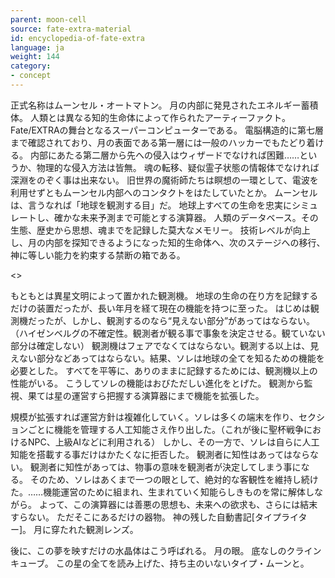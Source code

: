 ```yaml
---
parent: moon-cell
source: fate-extra-material
id: encyclopedia-of-fate-extra
language: ja
weight: 144
category:
- concept
---
```


正式名称はムーンセル・オートマトン。
月の内部に発見されたエネルギー蓄積体。
人類とは異なる知的生命体によって作られたアーティーファクト。Fate/EXTRAの舞台となるスーパーコンピューターである。
電脳構造的に第七層まで確認されており、月の表面である第一層には一般のハッカーでもたどり着ける。
内部にあたる第二層から先への侵入はウィザードでなければ困難……というか、物理的な侵入方法は皆無。
魂の転移、疑似霊子状態の情報体でなければ深淵をのぞく事は出来ない。
旧世界の魔術師たちは瞑想の一環として、電波を利用せずともムーンセル内部へのコンタクトをはたしていたとか。
ムーンセルは、言うなれば「地球を観測する目」だ。
地球上すべての生命を忠実にシミュレートし、確かな未来予測まで可能とする演算器。
人類のデータベース。その生態、歴史から思想、魂までを記録した莫大なメモリー。
技術レベルが向上し、月の内部を探知できるようになった知的生命体へ、次のステージへの移行、神に等しい能力を約束する禁断の箱である。

<>

もともとは異星文明によって置かれた観測機。
地球の生命の在り方を記録するだけの装置だったが、長い年月を経て現在の機能を持つに至った。
はじめは観測機だったが、しかし、観測するのなら“見えない部分”があってはならない。
（ハイゼンベルグの不確定性。観測者が観る事で事象を決定させる。観ていない部分は確定しない）
観測機はフェアでなくてはならない。観測する以上は、見えない部分などあってはならない。結果、ソレは地球の全てを知るための機能を必要とした。
すべてを平等に、ありのままに記録するためには、観測機以上の性能がいる。
こうしてソレの機能はおびただしい進化をとげた。
観測から監視、果ては星の運営すら把握する演算器にまで機能を拡張した。

規模が拡張すれば運営方針は複雑化していく。ソレは多くの端末を作り、セクションごとに機能を管理する人工知能さえ作り出した。（これが後に聖杯戦争におけるNPC、上級AIなどに利用される）
しかし、その一方で、ソレは自らに人工知能を搭載する事だけはかたくなに拒否した。
観測者に知性はあってはならない。
観測者に知性があっては、物事の意味を観測者が決定してしまう事になる。
そのため、ソレはあくまで一つの眼として、絶対的な客観性を維持し続けた。……機能運営のために組まれ、生まれていく知能らしきものを常に解体しながら。
よって、この演算器には善悪の思想も、未来への欲求も、さらには結末すらない。
ただそこにあるだけの器物。
神の残した自動書記[タイプライター]。
月に穿たれた観測レンズ。

後に、この夢を映すだけの水晶体はこう呼ばれる。
月の眼。
底なしのクラインキューブ。
この星の全てを読み上げた、持ち主のいないタイプ・ムーンと。

